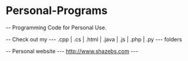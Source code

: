 # Personal-Programs
-- Programming Code for Personal Use.

-- Check out my ---  .cpp | .cs | .html | .java | .js | .php | .py  --- folders

-- Personal website --- http://www.shazebs.com ---
